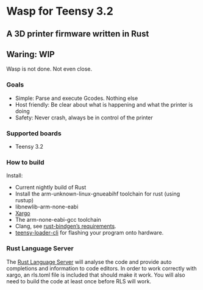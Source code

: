 # Wasp for Teensy 3.2
## A 3D printer firmware written in Rust

## Waring: WIP
Wasp is not done. Not even close.

### Goals
 - Simple: Parse and execute Gcodes. Nothing else
 - Host friendly: Be clear about what is happening and what the printer is doing
 - Safety: Never crash, always be in control of the printer

### Supported boards
 - Teensy 3.2

### How to build

Install:
 - Current nightly build of Rust
 - Install the arm-unknown-linux-gnueabihf toolchain for rust (using rustup)
 - libnewlib-arm-none-eabi
 - [Xargo](https://github.com/japaric/xargo)
 - The arm-none-eabi-gcc toolchain
 - Clang, see [rust-bindgen’s requirements](https://github.com/servo/rust-bindgen#requirements).
 - [teensy-loader-cli](https://www.pjrc.com/teensy/loader_cli.html) for flashing your program onto hardware.

### Rust Language Server
The [Rust Language Server](https://github.com/rust-lang-nursery/rls) will analyse the code and provide auto completions and information to code editors. In order to work correctly with xargo, an rls.toml file is included that should make it work. You will also need to build the code at least once before RLS will work.